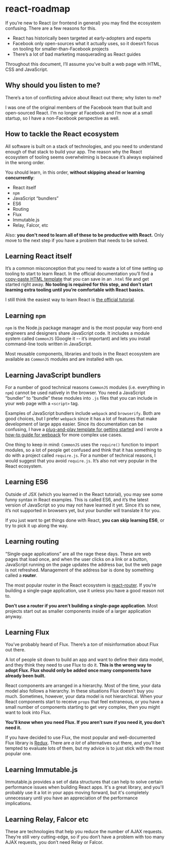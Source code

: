 # react-roadmap

If you’re new to React (or frontend in general) you may find the ecosystem confusing. There are a few reasons for this.

* React has historically been targeted at early-adopters and experts
* Facebook only open-sources what it actually uses, so it doesn’t focus on tooling for smaller-than-Facebook projects
* There’s a lot of bad marketing masquerading as React guides

Throughout this document, I’ll assume you’ve built a web page with HTML, CSS and JavaScript.

## Why should you listen to me?

There’s a ton of conflicting advice about React out there; why listen to me?

I was one of the original members of the Facebook team that built and open-sourced React. I’m no longer at Facebook and I’m now at a small startup, so I have a non-Facebook perspective as well.

## How to tackle the React ecosystem

All software is built on a stack of technologies, and you need to understand enough of that stack to build your app. The reason why the React ecosystem of tooling seems overwhelming is because it’s always explained in the wrong order.

You should learn, in this order, **without skipping ahead or learning concurrently**:

* React itself
* `npm`
* JavaScript “bundlers”
* ES6
* Routing
* Flux
* Immutable.js
* Relay, Falcor, etc

Also: **you don't need to learn all of these to be productive with React.** Only move to the next step if you have a problem that needs to be solved.

## Learning React itself

It’s a common misconception that you need to waste a lot of time setting up tooling to start to learn React. In the official documentation you’ll find a [copy-paste HTML template](https://facebook.github.io/react/docs/getting-started.html#quick-start-without-npm) that you can save in an `.html` file and get started right away. **No tooling is required for this step, and don’t start learning extra tooling until you’re comfortable with React basics.**

I still think the easiest way to learn React is [the official tutorial](https://facebook.github.io/react/docs/tutorial.html).

## Learning `npm`

`npm` is the Node.js package manager and is the most popular way front-end engineers and designers share JavaScript code. It includes a module system called `CommonJS` (Google it -- it’s important) and lets you install command-line tools written in JavaScript.

Most reusable components, libraries and tools in the React ecosystem are available as `CommonJS` modules and are installed with `npm`.

## Learning JavaScript bundlers

For a number of good technical reasons `CommonJS` modules (i.e. everything in `npm`) cannot be used natively in the browser. You need a JavaScript “bundler” to “bundle” these modules into `.js` files that you can include in your web page with a `<script>` tag.

Examples of JavaScript bundlers include `webpack` and `browserify`. Both are good choices, but I prefer `webpack` since it has a lot of features that make development of large apps easier. Since its documentation can be confusing, I have a [plug-and-play template for getting started](https://github.com/petehunt/react-webpack-template) and I wrote a [how-to guide for webpack](https://github.com/petehunt/webpack-howto) for more complex use cases.

One thing to keep in mind: `CommonJS` uses the `require()` function to import modules, so a lot of people get confused and think that it has something to do with a project called `require.js`. For a number of technical reasons, I would suggest that you avoid `require.js`. It’s also not very popular in the React ecosystem.

## Learning ES6

Outside of JSX (which you learned in the React tutorial), you may see some funny syntax in React examples. This is called ES6, and it’s the latest version of JavaScript so you may not have learned it yet. Since it’s so new, it’s not supported in browsers yet, but your bundler will translate it for you.

If you just want to get things done with React, **you can skip learning ES6**, or try to pick it up along the way.

## Learning routing

“Single-page applications” are all the rage these days. These are web pages that load once, and when the user clicks on a link or a button, JavaScript running on the page updates the address bar, but the web page is not refreshed. Management of the address bar is done by something called a **router**.

The most popular router in the React ecosystem is [react-router](https://github.com/rackt/react-router). If you’re building a single-page application, use it unless you have a good reason not to.

**Don’t use a router if you aren’t building a single-page application**. Most projects start out as smaller components inside of a larger application anyway.

## Learning Flux

You’ve probably heard of Flux. There’s a *ton* of misinformation about Flux out there.

A lot of people sit down to build an app and want to define their data model, and they think they need to use Flux to do it. **This is the wrong way to adopt Flux. Flux should only be added once many components have already been built.**

React components are arranged in a hierarchy. Most of the time, your data model also follows a hierarchy. In these situations Flux doesn’t buy you much. Sometimes, however, your data model is not hierarchical. When your React components start to receive `props` that feel extraneous, or you have a small number of components starting to get very complex, then you might want to look into Flux.

**You’ll know when you need Flux. If you aren’t sure if you need it, you don’t need it.**

If you have decided to use Flux, the most popular and well-documented Flux library is [Redux](http://redux.js.org/). There are *a lot* of alternatives out there, and you’ll be tempted to evaluate lots of them, but my advice is to just stick with the most popular one.

## Learning Immutable.js

Immutable.js provides a set of data structures that can help to solve certain performance issues when building React apps. It's a great library, and you'll probably use it a lot in your apps moving forward, but it's completely unnecessary until you have an appreciation of the performance implications. 

## Learning Relay, Falcor etc

These are technologies that help you reduce the number of AJAX requests. They’re still very cutting-edge, so if you don’t have a problem with too many AJAX requests, you don’t need Relay or Falcor.
